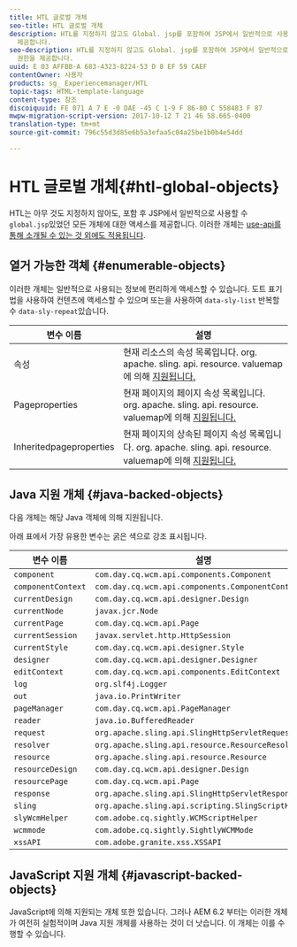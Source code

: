 ```yaml
---
title: HTL 글로벌 개체
seo-title: HTL 글로벌 개체
description: HTL를 지정하지 않고도 Global. jsp를 포함하여 JSP에서 일반적으로 사용할 수 있었던 모든 개체에 대한 액세스 권한을
  제공합니다.
seo-description: HTL를 지정하지 않고도 Global. jsp를 포함하여 JSP에서 일반적으로 사용할 수 있었던 모든 개체에 대한 액세스
  권한을 제공합니다.
uuid: E 03 AFFBB-A 683-4323-8224-53 D 8 EF 59 CAEF
contentOwner: 사용자
products: sg_ Experiencemanager/HTL
topic-tags: HTML-template-language
content-type: 참조
discoiquuid: FE 071 A 7 E -0 DAE -45 C 1-9 F 86-80 C 558483 F 87
mwpw-migration-script-version: 2017-10-12 T 21 46 58.665-0400
translation-type: tm+mt
source-git-commit: 796c55d3d85e6b5a3efaa5c04a25be1b0b4e54dd

---
```



# HTL 글로벌 개체{#htl-global-objects}

HTL는 아무 것도 지정하지 않아도, 포함 후 JSP에서 일반적으로 사용할 수 `global.jsp`있었던 모든 개체에 대한 액세스를 제공합니다. 이러한 개체는 [use-api를 통해 소개될 수 있는 것 외에도 적용됩니다](use-api.md).

## 열거 가능한 객체 {#enumerable-objects}

이러한 개체는 일반적으로 사용되는 정보에 편리하게 액세스할 수 있습니다. 도트 표기법을 사용하여 컨텐츠에 액세스할 수 있으며 또는을 사용하여 `data-sly-list` 반복할 수 `data-sly-repeat`있습니다.

| 변수 이름 | 설명 |
|--- |--- |
| 속성 | 현재 리소스의 속성 목록입니다. org. apache. sling. api. resource. valuemap에 의해 [지원됩니다.](https://helpx.adobe.com/experience-manager/6-3/sites/developing/using/reference-materials/javadoc/org/apache/sling/api/resource/ValueMap.html) |
| Pageproperties | 현재 페이지의 페이지 속성 목록입니다. org. apache. sling. api. resource. valuemap에 의해 [지원됩니다.](https://helpx.adobe.com/experience-manager/6-3/sites/developing/using/reference-materials/javadoc/org/apache/sling/api/resource/ValueMap.hmtl) |
| Inheritedpageproperties | 현재 페이지의 상속된 페이지 속성 목록입니다. org. apache. sling. api. resource. valuemap에 의해 [지원됩니다.](https://helpx.adobe.com/experience-manager/6-3/sites/developing/using/reference-materials/javadoc/org/apache/sling/api/resource/ValueMap.html) |


## Java 지원 개체 {#java-backed-objects}

다음 개체는 해당 Java 객체에 의해 지원됩니다.

아래 표에서 가장 유용한 변수는 굵은 색으로 강조 표시됩니다.

| 변수 이름 | 설명 |  |
|---|---|---|
| `component` | `com.day.cq.wcm.api.components.Component` |  |
| `componentContext` | `com.day.cq.wcm.api.components.ComponentContext` |  |
| `currentDesign` | `com.day.cq.wcm.api.designer.Design` |  |
| `currentNode` | `javax.jcr.Node` |  |
| `currentPage` | `com.day.cq.wcm.api.Page` |  |
| `currentSession` | `javax.servlet.http.HttpSession` |  |
| `currentStyle` | `com.day.cq.wcm.api.designer.Style` |  |
| `designer` | `com.day.cq.wcm.api.designer.Designer` |  |
| `editContext` | `com.day.cq.wcm.api.components.EditContext` |  |
| `log` | `org.slf4j.Logger` |  |
| `out` | `java.io.PrintWriter` |  |
| `pageManager` | `com.day.cq.wcm.api.PageManager` |  |
| `reader` | `java.io.BufferedReader` |  |
| `request` | `org.apache.sling.api.SlingHttpServletRequest` |  |
| `resolver` | `org.apache.sling.api.resource.ResourceResolver` |  |
| `resource` | `org.apache.sling.api.resource.Resource` |  |
| `resourceDesign` | `com.day.cq.wcm.api.designer.Design` |  |
| `resourcePage` | `com.day.cq.wcm.api.Page` |  |
| `response` | `org.apache.sling.api.SlingHttpServletResponse` |  |
| `sling` | `org.apache.sling.api.scripting.SlingScriptHelper` |  |
| `slyWcmHelper` | `com.adobe.cq.sightly.WCMScriptHelper` |  |
| `wcmmode` | `com.adobe.cq.sightly.SightlyWCMMode` |  |
| `xssAPI` | `com.adobe.granite.xss.XSSAPI` |  |

## JavaScript 지원 개체 {#javascript-backed-objects}

JavaScript에 의해 지원되는 개체 또한 있습니다. 그러나 AEM 6.2 부터는 이러한 개체가 여전히 실험적이며 Java 지원 개체를 사용하는 것이 더 낫습니다. 이 개체는 이를 수행할 수 있습니다.

<!-- 

Comment Type: draft

<p> </p> 
<p>JS-specific context variables: These supply access to asynchronous implementions of all the Java objects listed below). To write HTL code that is protable to granite.js, you must use the variables provided by aem and sly, not the native Java variables.</p> 
<ul> 
 <li>wcm
  <ul> 
   <li>currentPage</li> 
   <li>nativePage: [com.day.cq.wcm.apiPage]</li> 
   <li>properties: {<i>enumerable</i>}</li> 
  </ul> </li> 
 <li>granite
  <ul> 
   <li>request
    <ul> 
     <li>parameters: {<i>enumerable</i>}</li> 
     <li>nativeRequest: [org.apache.sling.scripting.core.impl.helper.OnDemandReaderRequest]</li> 
     <li>pathInfo
      <ul> 
       <li>nativePathInfo: [SlingRequestPathInfo: path='/content/geometrixx/en/jcr:content/par/text', selectorString='null', extension='html', suffix='null']</li> 
      </ul> </li> 
    </ul> </li> 
   <li>resource
    <ul> 
     <li>nativeResource: [Paragraph, path=/content/geometrixx/en/jcr:content/par/text, type=wcm/foundation/components/text, cssClass=default, column=0/0, diffInfo=[null], resource=[JcrNodeResource, type=wcm/foundation/components/text, superType=null, path=/content/geometrixx/en/jcr:content/par/text]]</li> 
     <li>path: "/content/geometrixx/en/jcr:content/par/text"</li> 
     <li>properties: {sling:resourceType,jcr:created,jcr:lastModified,jcr:createdBy, textIsRich,jcr:lastModifiedBy,jcr:primaryType}</li> 
    </ul> </li> 
   <li>properties: {sling:resourceType,jcr:created,jcr:lastModified,jcr:createdBy, textIsRich,jcr:lastModifiedBy,jcr:primaryType}</li> 
  </ul> </li> 
</ul> 
<p>JS specific non-HTL related variables. Present due to JS-implementaion. Generally not used in templating:</p> 
<ul> 
 <li>console: JS Object</li> 
 <li>exports: JS Object</li> 
 <li>module: JS Object</li> 
 <li>setImmediate: JS Function</li> 
 <li>setTimeout: JS Function</li> 
 <li>use: JS Function</li> 
</ul>
-->
